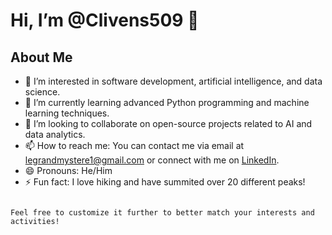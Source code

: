 
# Hi, I’m @Clivens509 👋

## About Me
- 👀 I’m interested in software development, artificial intelligence, and data science.
- 🌱 I’m currently learning advanced Python programming and machine learning techniques.
- 💞️ I’m looking to collaborate on open-source projects related to AI and data analytics.
- 📫 How to reach me: You can contact me via email at legrandmystere1@gmail.com or connect with me on [LinkedIn](https://www.linkedin.com/in/clivens509).
- 😄 Pronouns: He/Him
- ⚡ Fun fact: I love hiking and have summited over 20 different peaks!
```

Feel free to customize it further to better match your interests and activities!
